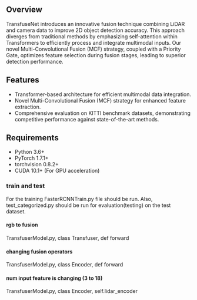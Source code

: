 ## Overview

TransfuseNet introduces an innovative fusion technique combining LiDAR and camera data to improve 2D object detection accuracy. This approach diverges from traditional methods by emphasizing self-attention within Transformers to efficiently process and integrate multimodal inputs. Our novel Multi-Convolutional Fusion (MCF) strategy, coupled with a Priority Gate, optimizes feature selection during fusion stages, leading to superior detection performance.

## Features

- Transformer-based architecture for efficient multimodal data integration.
- Novel Multi-Convolutional Fusion (MCF) strategy for enhanced feature extraction.
- Comprehensive evaluation on KITTI benchmark datasets, demonstrating competitive performance against state-of-the-art methods.

## Requirements

- Python 3.6+
- PyTorch 1.7.1+
- torchvision 0.8.2+
- CUDA 10.1+ (For GPU acceleration)

### train and test
For the training FasterRCNNTrain.py file should be run.
Also, test_categorized.py should be run for evaluation(testing) on the test dataset.

#### rgb to fusion
TransfuserModel.py, class Transfuser, def forward

#### changing fusion operators
TransfuserModel.py, class Encoder, def forward

#### num input feature is changing (3 to 18)
TransfuserModel.py, class Encoder, self.lidar_encoder
